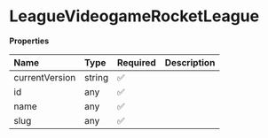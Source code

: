 # LeagueVideogameRocketLeague

**Properties**

| Name           | Type   | Required | Description |
| :------------- | :----- | :------- | :---------- |
| currentVersion | string | ✅       |             |
| id             | any    | ✅       |             |
| name           | any    | ✅       |             |
| slug           | any    | ✅       |             |
